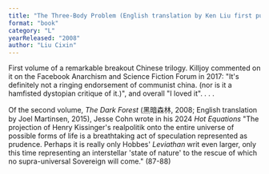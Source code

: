 ```yaml
---
title: "The Three-Body Problem (English translation by Ken Liu first published in 2014; first serialised in 科幻世界 (Science Fiction World) 2008, first book publication as 三体, 2008)"
format: "book"
category: "L"
yearReleased: "2008"
author: "Liu Cixin"
---
```

First volume of a remarkable breakout Chinese trilogy. Killjoy commented on it on the Facebook Anarchism and Science Fiction Forum in 2017: "It's definitely not a ringing endorsement of communist china. (nor is it a hamfisted dystopian critique of it.)", and overall "I loved it". . . .

Of the second volume, _The Dark Forest_ (黑暗森林, 2008; English translation by Joel Martinsen, 2015), Jesse Cohn wrote in his 2024 _Hot Equations_ "The projection of Henry Kissinger's realpolitik onto the entire universe of possible forms of life is a breathtaking act of speculation represented as prudence. Perhaps it is really only Hobbes' _Leviathan_ writ even larger, only this time representing an interstellar 'state of nature' to the rescue of which no supra-universal Sovereign will come." (87-88)

